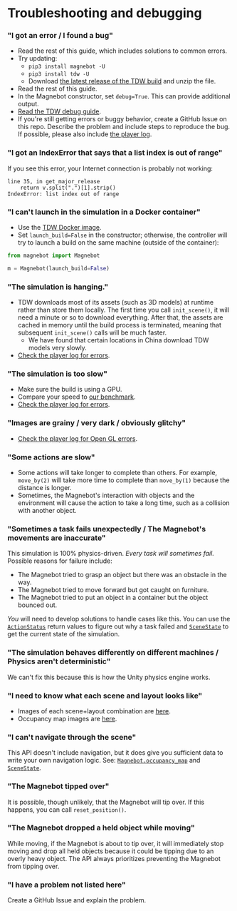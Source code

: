 # Troubleshooting and debugging

### "I got an error / I found a bug"

- Read the rest of this guide, which includes solutions to common errors.
- Try updating:
  - `pip3 install magnebot -U`
  - `pip3 install tdw -U`
  - Download [the latest release of the TDW build](https://github.com/threedworld-mit/tdw/releases/latest/) and unzip the file. 
- Read the rest of this guide.
- In the Magnebot constructor, set `debug=True`. This can provide additional output.
- [Read the TDW debug guide](https://github.com/threedworld-mit/tdw/blob/master/Documentation/misc_frontend/debug_tdw.md).
- If you're still getting errors or buggy behavior, create a GitHub Issue on this repo. Describe the problem and include steps to reproduce the bug. If possible, please also include [the player log](https://github.com/threedworld-mit/tdw/blob/master/Documentation/misc_frontend/debug_tdw.md).

### "I got an IndexError that says that a list index is out of range"

If you see this error, your Internet connection is probably not working:

```
line 35, in get_major_release
    return v.split(".")[1].strip()
IndexError: list index out of range
```

### "I can't launch in the simulation in a Docker container"

- Use the [TDW Docker image](https://github.com/threedworld-mit/tdw/blob/master/Documentation/Docker/docker.md).
- Set `launch_build=False` in the constructor; otherwise, the controller will try to launch a build on the same machine (outside of the container):

```python
from magnebot import Magnebot

m = Magnebot(launch_build=False)
```

### "The simulation is hanging."

- TDW downloads most of its assets (such as 3D models) at runtime rather than store them locally. The first time you call `init_scene()`, it will need a minute or so to download everything. After that, the assets are cached in memory until the build process is terminated, meaning that subsequent `init_scene()` calls will be much faster.
  - We have found that certain locations in China download TDW models very slowly.
- [Check the player log for errors](https://github.com/threedworld-mit/tdw/blob/master/Documentation/misc_frontend/debug_tdw.md).

### "The simulation is too slow"

- Make sure the build is using a GPU.
- Compare your speed to [our benchmark](benchmark.md).
- [Check the player log for errors](https://github.com/threedworld-mit/tdw/blob/master/Documentation/misc_frontend/debug_tdw.md).

### "Images are grainy / very dark / obviously glitchy"

- [Check the player log for Open GL errors](https://github.com/threedworld-mit/tdw/blob/master/Documentation/misc_frontend/debug_tdw.md).

### "Some actions are slow"

- Some actions will take longer to complete than others. For example, `move_by(2)` will take more time to complete than `move_by(1)` because the distance is longer.
- Sometimes, the Magnebot's interaction with objects and the environment will cause the action to take a long time, such as a collision with another object.

### "Sometimes a task fails unexpectedly / The Magnebot's movements are inaccurate"

This simulation is 100% physics-driven. *Every task will sometimes fail.* Possible reasons for failure include:

- The Magnebot tried to grasp an object but there was an obstacle in the way.
- The Magnebot tried to move forward but got caught on furniture.
- The Magnebot tried to put an object in a container but the object bounced out.

*You* will need to develop solutions to handle cases like this. You can use the [`ActionStatus`](action_status.md) return values to figure out why a task failed and [`SceneState`](scene_state.md) to get the current state of the simulation.

### "The simulation behaves differently on different machines / Physics aren't deterministic"

We can't fix this because this is how the Unity physics engine works.

### "I need to know what each scene and layout looks like"

- Images of each scene+layout combination are [here](https://github.com/alters-mit/magnebot/tree/main/doc/images/floorplans).
- Occupancy map images are [here](https://github.com/alters-mit/magnebot/tree/main/doc/images/occupancy_maps).

### "I can't navigate through the scene"

This API doesn't include navigation, but it does give you sufficient data to write your own navigation logic. See: [`Magnebot.occupancy_map`](magnebot_controller.md) and [`SceneState`](scene_state.md).

### "The Magnebot tipped over"

It is possible, though unlikely, that the Magnebot will tip over. If this happens, you can call `reset_position()`.

### "The Magnebot dropped a held object while moving"

While moving, if the Magnebot is about to tip over, it will immediately stop moving and drop all held objects because it could be tipping due to an overly heavy object. The API always prioritizes preventing the Magnebot from tipping over.

### "I have a problem not listed here"

Create a GitHub Issue and explain the problem.